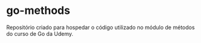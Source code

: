 # go-methods
Repositório criado para hospedar o código utilizado no módulo de métodos do curso de Go da Udemy.

